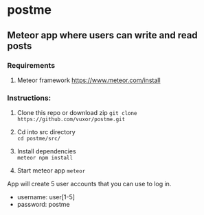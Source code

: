 # postme
## Meteor app where users can write and read posts
### Requirements
1. Meteor framework https://www.meteor.com/install
### Instructions:
1. Clone this repo or download zip
`git clone https://github.com/vuxor/postme.git`

2. Cd into src directory  
`cd postme/src/`

3. Install dependencies  
`meteor npm install`

4. Start meteor app 
`meteor`

App will create 5 user accounts that you can use to log in.
* username: user[1-5]
* password: postme
